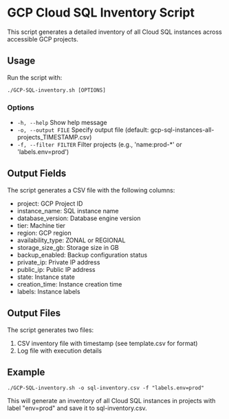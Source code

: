 # GCP Cloud SQL Inventory Script

This script generates a detailed inventory of all Cloud SQL instances across accessible GCP projects.

## Usage

Run the script with:

    ./GCP-SQL-inventory.sh [OPTIONS]

### Options

- `-h, --help`           Show help message
- `-o, --output FILE`    Specify output file (default: gcp-sql-instances-all-projects_TIMESTAMP.csv)
- `-f, --filter FILTER`  Filter projects (e.g., 'name:prod-*' or 'labels.env=prod')

## Output Fields

The script generates a CSV file with the following columns:

- project: GCP Project ID
- instance_name: SQL instance name
- database_version: Database engine version
- tier: Machine tier
- region: GCP region
- availability_type: ZONAL or REGIONAL
- storage_size_gb: Storage size in GB
- backup_enabled: Backup configuration status
- private_ip: Private IP address
- public_ip: Public IP address
- state: Instance state
- creation_time: Instance creation time
- labels: Instance labels

## Output Files

The script generates two files:
1. CSV inventory file with timestamp (see template.csv for format)
2. Log file with execution details

## Example

    ./GCP-SQL-inventory.sh -o sql-inventory.csv -f "labels.env=prod"

This will generate an inventory of all Cloud SQL instances in projects with label "env=prod" and save it to sql-inventory.csv. 
